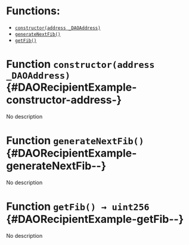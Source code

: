 

# Functions:
- [`constructor(address _DAOAddress)`](#DAORecipientExample-constructor-address-)
- [`generateNextFib()`](#DAORecipientExample-generateNextFib--)
- [`getFib()`](#DAORecipientExample-getFib--)


# Function `constructor(address _DAOAddress)` {#DAORecipientExample-constructor-address-}
No description
# Function `generateNextFib()` {#DAORecipientExample-generateNextFib--}
No description
# Function `getFib() → uint256` {#DAORecipientExample-getFib--}
No description

